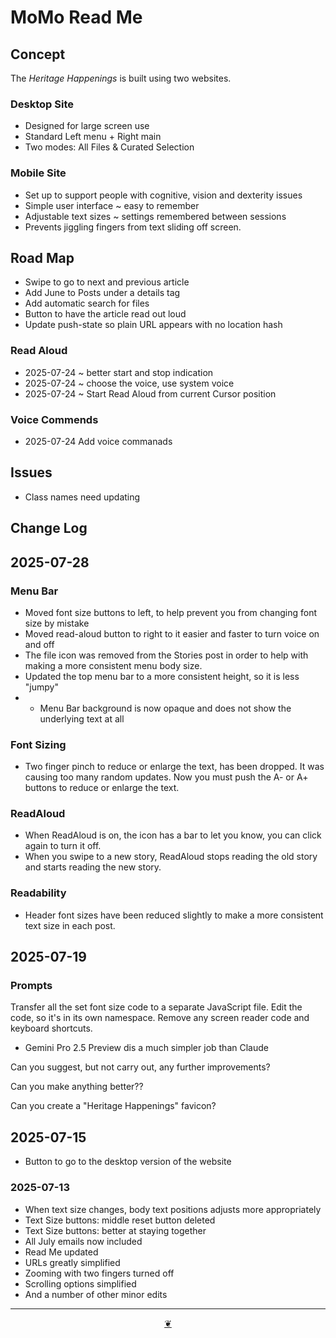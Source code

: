 # MoMo Read Me

## Concept

The _Heritage Happenings_ is built using two websites.

### Desktop Site

* Designed for large screen use
* Standard Left menu + Right main
* Two modes: All Files & Curated Selection

### Mobile Site

* Set up to support people with cognitive, vision and dexterity issues
* Simple user interface ~ easy to remember
* Adjustable text sizes ~ settings remembered between sessions
* Prevents jiggling fingers from text sliding off screen.

## Road Map

* Swipe to go to next and previous article
* Add June to Posts under a details tag
* Add automatic search for files
* Button to have the article read out loud
* Update push-state so plain URL appears with no location hash

### Read Aloud

* 2025-07-24 ~ better start and stop indication
* 2025-07-24 ~ choose the voice, use system voice
* 2025-07-24 ~ Start Read Aloud from current Cursor position

### Voice Commends

* 2025-07-24 Add voice commanads


## Issues

* Class names need updating

## Change Log


## 2025-07-28

### Menu Bar

* Moved font size buttons to left, to help prevent you from changing font size by mistake
* Moved read-aloud button to right to it easier and faster to turn voice on and off
* The file icon was removed from the Stories post in order to help with making a more consistent menu body size.
* Updated the top menu bar to a more consistent height, so it is less "jumpy"
* * Menu Bar background is now opaque and does not show the underlying text at all

### Font Sizing

* Two finger pinch to reduce or enlarge the text, has been dropped. It was causing too many random updates. Now you must push the A- or A+ buttons to reduce or enlarge the text.

### ReadAloud

* When ReadAloud is on, the icon has a bar to let you know, you can click again to turn it off.
* When you swipe to a new story, ReadAloud stops reading the old story and starts reading the new story.

### Readability

* Header font sizes have been reduced slightly to make a more consistent text size in each post.



## 2025-07-19

### Prompts

Transfer all the set font size code to a separate JavaScript file. Edit the code, so it's in its own namespace. Remove any screen reader code and keyboard shortcuts.

* Gemini Pro 2.5 Preview dis a much simpler job than Claude

Can you suggest, but not carry out, any further improvements?

Can you make anything better??

Can you create a "Heritage Happenings" favicon?

## 2025-07-15

* Button to go to the desktop version of the website

### 2025-07-13

* When text size changes, body text positions adjusts more appropriately
* Text Size buttons: middle reset button deleted
* Text Size buttons: better at staying together
* All July emails now included
* Read Me updated
* URLs greatly simplified
* Zooming with two fingers turned off
* Scrolling options simplified
* And a number of other minor edits

***

<center title="Hello! Click me to go up to the top"><a class="aDingbat" href="javascript:window.scrollTo(0,0);"> ❦ </a></center>
